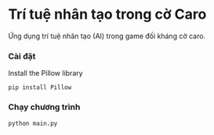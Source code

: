 # Trí tuệ nhân tạo trong cờ Caro 
Ứng dụng trí tuệ nhân tạo (AI) trong game đối kháng cờ caro.

### Cài đặt
Install the Pillow library
```
pip install Pillow
```

### Chạy chương trình
```
python main.py
```